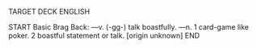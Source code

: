 TARGET DECK
ENGLISH

START
Basic
Brag
Back: —v. (-gg-) talk boastfully. —n. 1 card-game like poker. 2 boastful statement or talk. [origin unknown]
END
